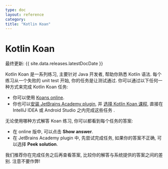 ```yaml
---
type: doc
layout: reference
category:
title: "Kotlin Koan"
---
```


# Kotlin Koan

最终更新: {{ site.data.releases.latestDocDate }}

Kotlin Koan 是一系列练习, 主要针对 Java 开发者, 帮助你熟悉 Kotlin 语法.
每个练习从一个失败的 unit test 开始, 你的任务是让测试通过.
你可以通过以下任何一种方式来完成 Kotlin Koan 任务:

* 你可以使用 [Koans online](https://play.kotlinlang.org/koans).
* 你也可以[安装 JetBrains Academy plugin](https://plugins.jetbrains.com/plugin/10081-jetbrains-academy/docs/install-jetbrains-academy-plugin.html),
  并 [选择 Kotlin Koan 课程](https://plugins.jetbrains.com/plugin/10081-jetbrains-academy/docs/learner-start-guide.html?section=Kotlin%20Koans),
  直接在 IntelliJ IDEA 或 Android Studio 之内完成这些任务  .

无论使用哪种方式解答 Koan 练习, 你可以都看到每个任务的答案:
* 在 online 版中, 可以点击 **Show answer**.
* 在 JetBrains Academy plugin 中, 先尝试完成任务, 如果你的答案不正确, 可以选择 **Peek solution**.

我们推荐你在完成任务之后再查看答案, 比较你的解答与系统提供的答案之间的差别.
注意不要作弊!
